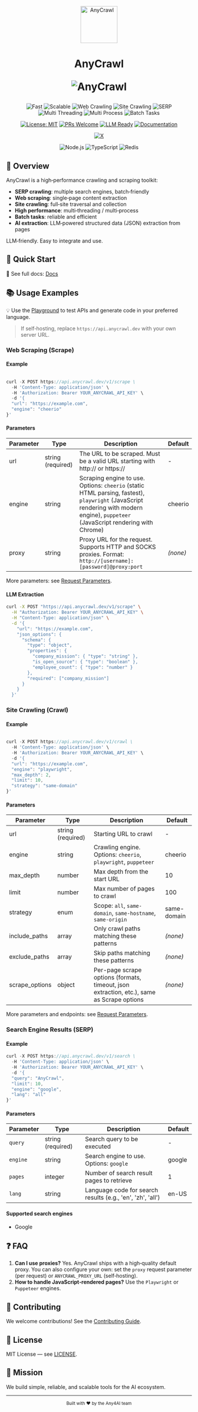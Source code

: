 <div align="center">

<img src="https://anycrawl.dev/logo.svg" alt="AnyCrawl" height="100">
<h1>
  AnyCrawl
  <p align="center">
    <img src="https://img.shields.io/badge/any4ai-AnyCrawl-6d47b8" alt="AnyCrawl" />
  </p>
</h1>

<img src="https://img.shields.io/badge/⚡-Fast-blue" alt="Fast"/>
<img src="https://img.shields.io/badge/🚀-Scalable-orange" alt="Scalable"/>
<img src="https://img.shields.io/badge/🕷️-Web%20Crawling-ff69b4" alt="Web Crawling"/>
<img src="https://img.shields.io/badge/🌐-Site%20Crawling-9cf" alt="Site Crawling"/>
<img src="https://img.shields.io/badge/🔍-SERP%20(Multi%20Engines)-green" alt="SERP"/>
<img src="https://img.shields.io/badge/⚙️-Multi%20Threading-yellow" alt="Multi Threading"/>
<img src="https://img.shields.io/badge/🔄-Multi%20Process-purple" alt="Multi Process"/>
<img src="https://img.shields.io/badge/📦-Batch%20Tasks-red" alt="Batch Tasks"/>

[![License: MIT](https://img.shields.io/badge/License-MIT-yellow.svg)](https://opensource.org/licenses/MIT)
[![PRs Welcome](https://img.shields.io/badge/PRs-welcome-brightgreen.svg)](http://makeapullrequest.com)
[![LLM Ready](https://img.shields.io/badge/LLM-Ready-blueviolet)](https://github.com/any4ai/anycrawl)
[![Documentation](https://img.shields.io/badge/📖-Documentation-blue)](https://docs.anycrawl.dev)

[![X](https://img.shields.io/badge/X-%40anycrawl-000000?logo=x&logoColor=white)](https://x.com/anycrawl)

<p align="center">
  <img src="https://img.shields.io/badge/Node.js-339933?style=for-the-badge&logo=nodedotjs&logoColor=white" alt="Node.js"/>
  <img src="https://img.shields.io/badge/TypeScript-007ACC?style=for-the-badge&logo=typescript&logoColor=white" alt="TypeScript"/>
  <img src="https://img.shields.io/badge/Redis-DC382D?style=for-the-badge&logo=redis&logoColor=white" alt="Redis"/>
</p>

</div>

## 📖 Overview

AnyCrawl is a high‑performance crawling and scraping toolkit:

- **SERP crawling**: multiple search engines, batch‑friendly
- **Web scraping**: single‑page content extraction
- **Site crawling**: full‑site traversal and collection
- **High performance**: multi‑threading / multi‑process
- **Batch tasks**: reliable and efficient
- **AI extraction**: LLM‑powered structured data (JSON) extraction from pages

LLM‑friendly. Easy to integrate and use.

## 🚀 Quick Start

📖 See full docs: [Docs](https://docs.anycrawl.dev)

## 📚 Usage Examples

💡 Use the [Playground](https://anycrawl.dev/playground) to test APIs and generate code in your preferred language.

> If self‑hosting, replace `https://api.anycrawl.dev` with your own server URL.

### Web Scraping (Scrape)

#### Example

```typescript

curl -X POST https://api.anycrawl.dev/v1/scrape \
  -H 'Content-Type: application/json' \
  -H 'Authorization: Bearer YOUR_ANYCRAWL_API_KEY' \
  -d '{
  "url": "https://example.com",
  "engine": "cheerio"
}'

```

#### Parameters

| Parameter | Type              | Description                                                                                                                                                                       | Default  |
| --------- | ----------------- | --------------------------------------------------------------------------------------------------------------------------------------------------------------------------------- | -------- |
| url       | string (required) | The URL to be scraped. Must be a valid URL starting with http:// or https://                                                                                                      | -        |
| engine    | string            | Scraping engine to use. Options: `cheerio` (static HTML parsing, fastest), `playwright` (JavaScript rendering with modern engine), `puppeteer` (JavaScript rendering with Chrome) | cheerio  |
| proxy     | string            | Proxy URL for the request. Supports HTTP and SOCKS proxies. Format: `http://[username]:[password]@proxy:port`                                                                     | _(none)_ |

More parameters: see [Request Parameters](https://docs.anycrawl.dev/en/general/scrape#request-parameters).

#### LLM Extraction

```bash
curl -X POST "https://api.anycrawl.dev/v1/scrape" \
  -H "Authorization: Bearer YOUR_ANYCRAWL_API_KEY" \
  -H "Content-Type: application/json" \
  -d '{
    "url": "https://example.com",
    "json_options": {
      "schema": {
        "type": "object",
        "properties": {
          "company_mission": { "type": "string" },
          "is_open_source": { "type": "boolean" },
          "employee_count": { "type": "number" }
        },
        "required": ["company_mission"]
      }
    }
  }'
```

### Site Crawling (Crawl)

#### Example

```typescript

curl -X POST https://api.anycrawl.dev/v1/crawl \
  -H 'Content-Type: application/json' \
  -H 'Authorization: Bearer YOUR_ANYCRAWL_API_KEY' \
  -d '{
  "url": "https://example.com",
  "engine": "playwright",
  "max_depth": 2,
  "limit": 10,
  "strategy": "same-domain"
}'

```

#### Parameters

| Parameter      | Type              | Description                                                                               | Default     |
| -------------- | ----------------- | ----------------------------------------------------------------------------------------- | ----------- |
| url            | string (required) | Starting URL to crawl                                                                     | -           |
| engine         | string            | Crawling engine. Options: `cheerio`, `playwright`, `puppeteer`                            | cheerio     |
| max_depth      | number            | Max depth from the start URL                                                              | 10          |
| limit          | number            | Max number of pages to crawl                                                              | 100         |
| strategy       | enum              | Scope: `all`, `same-domain`, `same-hostname`, `same-origin`                               | same-domain |
| include_paths  | array<string>     | Only crawl paths matching these patterns                                                  | _(none)_    |
| exclude_paths  | array<string>     | Skip paths matching these patterns                                                        | _(none)_    |
| scrape_options | object            | Per-page scrape options (formats, timeout, json extraction, etc.), same as Scrape options | _(none)_    |

More parameters and endpoints: see [Request Parameters](https://docs.anycrawl.dev/en/general/scrape#request-parameters).

### Search Engine Results (SERP)

#### Example

```typescript
curl -X POST https://api.anycrawl.dev/v1/search \
  -H 'Content-Type: application/json' \
  -H 'Authorization: Bearer YOUR_ANYCRAWL_API_KEY' \
  -d '{
  "query": "AnyCrawl",
  "limit": 10,
  "engine": "google",
  "lang": "all"
}'
```

#### Parameters

| Parameter | Type              | Description                                                | Default |
| --------- | ----------------- | ---------------------------------------------------------- | ------- |
| `query`   | string (required) | Search query to be executed                                | -       |
| `engine`  | string            | Search engine to use. Options: `google`                    | google  |
| `pages`   | integer           | Number of search result pages to retrieve                  | 1       |
| `lang`    | string            | Language code for search results (e.g., 'en', 'zh', 'all') | en-US   |

#### Supported search engines

- Google

## ❓ FAQ

1. **Can I use proxies?** Yes. AnyCrawl ships with a high‑quality default proxy. You can also configure your own: set the `proxy` request parameter (per request) or `ANYCRAWL_PROXY_URL` (self‑hosting).
2. **How to handle JavaScript‑rendered pages?** Use the `Playwright` or `Puppeteer` engines.

## 🤝 Contributing

We welcome contributions! See the [Contributing Guide](CONTRIBUTING.md).

## 📄 License

MIT License — see [LICENSE](LICENSE).

## 🎯 Mission

We build simple, reliable, and scalable tools for the AI ecosystem.

---

<div align="center">
  <sub>Built with ❤️ by the Any4AI team</sub>
</div>
